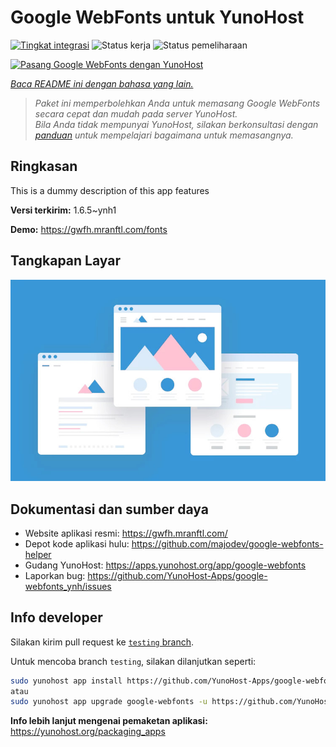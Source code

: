 <!--
N.B.: README ini dibuat secara otomatis oleh <https://github.com/YunoHost/apps/tree/master/tools/readme_generator>
Ini TIDAK boleh diedit dengan tangan.
-->

# Google WebFonts untuk YunoHost

[![Tingkat integrasi](https://apps.yunohost.org/badge/integration/google-webfonts)](https://ci-apps.yunohost.org/ci/apps/google-webfonts/)
![Status kerja](https://apps.yunohost.org/badge/state/google-webfonts)
![Status pemeliharaan](https://apps.yunohost.org/badge/maintained/google-webfonts)

[![Pasang Google WebFonts dengan YunoHost](https://install-app.yunohost.org/install-with-yunohost.svg)](https://install-app.yunohost.org/?app=google-webfonts)

*[Baca README ini dengan bahasa yang lain.](./ALL_README.md)*

> *Paket ini memperbolehkan Anda untuk memasang Google WebFonts secara cepat dan mudah pada server YunoHost.*  
> *Bila Anda tidak mempunyai YunoHost, silakan berkonsultasi dengan [panduan](https://yunohost.org/install) untuk mempelajari bagaimana untuk memasangnya.*

## Ringkasan

This is a dummy description of this app features


**Versi terkirim:** 1.6.5~ynh1

**Demo:** <https://gwfh.mranftl.com/fonts>

## Tangkapan Layar

![Tangkapan Layar pada Google WebFonts](./doc/screenshots/example.jpg)

## Dokumentasi dan sumber daya

- Website aplikasi resmi: <https://gwfh.mranftl.com/>
- Depot kode aplikasi hulu: <https://github.com/majodev/google-webfonts-helper>
- Gudang YunoHost: <https://apps.yunohost.org/app/google-webfonts>
- Laporkan bug: <https://github.com/YunoHost-Apps/google-webfonts_ynh/issues>

## Info developer

Silakan kirim pull request ke [`testing` branch](https://github.com/YunoHost-Apps/google-webfonts_ynh/tree/testing).

Untuk mencoba branch `testing`, silakan dilanjutkan seperti:

```bash
sudo yunohost app install https://github.com/YunoHost-Apps/google-webfonts_ynh/tree/testing --debug
atau
sudo yunohost app upgrade google-webfonts -u https://github.com/YunoHost-Apps/google-webfonts_ynh/tree/testing --debug
```

**Info lebih lanjut mengenai pemaketan aplikasi:** <https://yunohost.org/packaging_apps>
